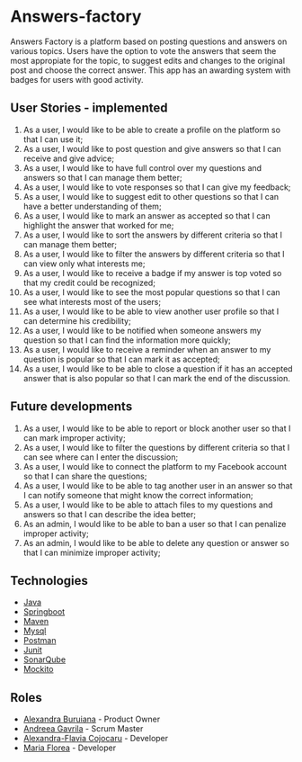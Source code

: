 # Answers-factory

Answers Factory is a platform based on posting questions and answers on various topics. Users have the option to vote the answers that seem the most appropiate for the topic, to suggest edits and changes to the original post and choose the correct answer. This app has an awarding system with badges for users with good activity.

## User Stories - implemented 
1. As a user, I would like to be able to create a profile on the platform so that I can use it;
2. As a user, I would like to post question and give answers so that I can receive and give advice;
3. As a user, I would like to have full control over my questions and answers so that I can manage them better;
4. As a user, I would like to vote responses so that I can give my feedback;
5. As a user, I would like to suggest edit to other questions so that I can have a better understanding of them;
6. As a user, I would like to mark an answer as accepted so that I can highlight the answer that worked for me;
7. As a user, I would like to sort the answers by different criteria so that I can manage them better;
8. As a user, I would like to filter the answers by different criteria so that I can view only what interests me;
9. As a user, I would like to receive a badge if my answer is top voted so that my credit could be recognized;
10. As a user, I would like to see the most popular questions so that I can see what interests most of the users;
11. As a user, I would like to be able to view another user profile so that I can determine his credibility;
12. As a user, I would like to be notified when someone answers my question so that I can find the information more quickly;
13. As a user, I would like to receive a reminder when an answer to my question is popular so that I can mark it as accepted;
14. As a user, I would like to be able to close a question if it has an accepted answer that is also popular so that I can mark the end of the discussion.

## Future developments 

1. As a user, I would like to be able to report or block another user so that I can mark improper activity;
2. As a user, I would like to filter the questions by different criteria so that I can see where can I enter the discussion;
3. As a user, I would like to connect the platform to my Facebook account so that I can share the questions;
4. As a user, I would like to be able to tag another user in an answer so that I can notify someone that might know the correct information;
5. As a user, I would like to be able to attach files to my questions and answers so that I can describe the idea better;
6. As an admin, I would like to be able to ban a user so that I can penalize improper activity;
7. As an admin, I would like to be able to delete any question or answer so that I can minimize improper activity;

## Technologies 

* [Java](https://www.java.com/en/)
* [Springboot](https://spring.io/projects/spring-boot)
* [Maven](https://mvnrepository.com/)
* [Mysql](https://www.mysql.com/)
* [Postman](https://www.postman.com/)
* [Junit](https://junit.org/junit5/)
* [SonarQube](https://www.sonarqube.org/)
* [Mockito](https://site.mockito.org/)

## Roles 

* [Alexandra Buruiana](https://github.com/alexandraburu23) - Product Owner
* [Andreea Gavrila](https://github.com/AndreeaGavrila) - Scrum Master
* [Alexandra-Flavia Cojocaru](https://github.com/CojocaruAlexandraFlavia) - Developer
* [Maria Florea](https://github.com/FloreaMaria) - Developer
